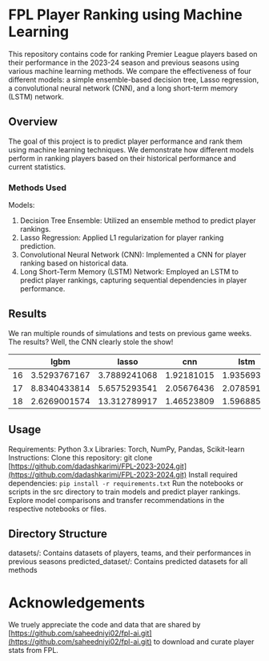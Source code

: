 # FPL Player Ranking using Machine Learning

This repository contains code for ranking Premier League players based on their performance in the 2023-24 season and previous seasons using various machine learning methods. We compare the effectiveness of four different models: a simple ensemble-based decision tree, Lasso regression, a convolutional neural network (CNN), and a long short-term memory (LSTM) network.

## Overview
The goal of this project is to predict player performance and rank them using machine learning techniques. We demonstrate how different models perform in ranking players based on their historical performance and current statistics.

###  Methods Used
Models:
1. Decision Tree Ensemble: Utilized an ensemble method to predict player rankings.
2. Lasso Regression: Applied L1 regularization for player ranking prediction.
3. Convolutional Neural Network (CNN): Implemented a CNN for player ranking based on historical data.
4. Long Short-Term Memory (LSTM) Network: Employed an LSTM to predict player rankings, capturing sequential dependencies in player performance.

## Results
We ran multiple rounds of simulations and tests on previous game weeks. The results? Well, the CNN clearly stole the show! 

|    |     lgbm     |    lasso    |    cnn     |    lstm    |
|----|-------------|------------|-----------|-----------|
| 16 | 3.5293767167| 3.7889241068| 1.92181015| 1.93569374|
| 17 | 8.8340433814| 5.6575293541| 2.05676436| 2.07859159|
| 18 | 2.6269001574|13.312789917 | 1.46523809| 1.59688509|

## Usage
Requirements:
Python 3.x
Libraries: Torch, NumPy, Pandas, Scikit-learn
Instructions:
Clone this repository: git clone [https://github.com/dadashkarimi/FPL-2023-2024.git](https://github.com/dadashkarimi/FPL-2023-2024.git)
Install required dependencies: ``
pip install -r requirements.txt
``
Run the notebooks or scripts in the src directory to train models and predict player rankings.
Explore model comparisons and transfer recommendations in the respective notebooks or files.

## Directory Structure
datasets/: Contains datasets of players, teams, and their performances in previous seasons
predicted_dataset/: Contains predicted datasets for all methods

# Acknowledgements
We truely appreciate the code and data that are shared by [https://github.com/saheedniyi02/fpl-ai.git](https://github.com/saheedniyi02/fpl-ai.git) to download and curate player stats from FPL. 
